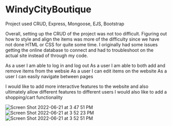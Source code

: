 # WindyCityBoutique

Project used CRUD, Express, Mongoose, EJS, Bootstrap

Overall, setting up the CRUD of the project was not too difficult. Figuring out how to style and align the items was more of the difficulty since we have not done HTML or CSS for quite some time. I originally had some issues getting the online database to connect and had to troubleshoot on the actual site instead of through my code. 

As a user I am able to log in and log out
As a user I am able to both add and remove items from the websie
As a user I can edit items on the website
As a user I can easily navigate between pages

I would like to add more interactive features to the website and also ultimately allow different features to different users
I would also like to add a shopping/cart functionality

![Screen Shot 2022-06-21 at 3 47 51 PM](https://user-images.githubusercontent.com/101604755/174895205-58217c22-c98c-4e46-954e-ed03eaa1c328.png)
![Screen Shot 2022-06-21 at 3 52 23 PM](https://user-images.githubusercontent.com/101604755/174895298-940833b4-4efc-4ac6-8520-2195e91d6b26.png)
![Screen Shot 2022-06-21 at 3 52 51 PM](https://user-images.githubusercontent.com/101604755/174895353-72c906e7-4ec1-4450-803a-bb6fdedac962.png)
